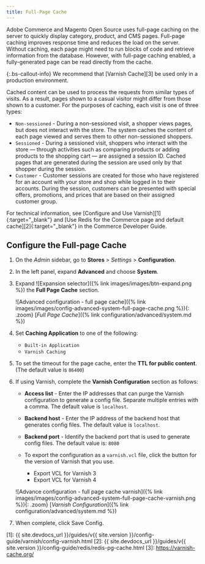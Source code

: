 ```yaml
---
title: Full-Page Cache
---
```


Adobe Commerce and Magento Open Source uses full-page caching on the server to quickly display category, product, and CMS pages. Full-page caching improves response time and reduces the load on the server. Without caching, each page might need to run blocks of code and retrieve information from the database. However, with full-page caching enabled, a fully-generated page can be read directly from the cache.

{:.bs-callout-info}
We recommend that [Varnish Cache][3] be used only in a production environment.

Cached content can be used to process the requests from similar types of visits. As a result, pages shown to a casual visitor might differ from those shown to a customer. For the purposes of caching, each visit is one of three types:

- `Non-sessioned` - During a non-sessioned visit, a shopper views pages, but does not interact with the store. The system caches the content of each page viewed and serves them to other non-sessioned shoppers.
- `Sessioned` - During a sessioned visit, shoppers who interact with the store — through activities such as comparing products or adding products to the shopping cart — are assigned a session ID. Cached pages that are generated during the session are used only by that shopper during the session.
- `Customer` - Customer sessions are created for those who have registered for an account with your store and shop while logged in to their accounts. During the session, customers can be presented with special offers, promotions, and prices that are based on their assigned customer group.

For technical information, see [Configure and Use Varnish][1]{:target="_blank"} and [Use Redis for the Commerce page and default cache][2]{:target="_blank"} in the Commerce Developer Guide.

## Configure the Full-page Cache

1. On the _Admin_ sidebar, go to **Stores** > _Settings_ > **Configuration**.

1. In the left panel, expand **Advanced** and choose **System**.

1. Expand ![Expansion selector]({% link images/images/btn-expand.png %}) the **Full Page Cache** section.

    ![Advanced configuration - full page cache]({% link images/images/config-advanced-system-full-page-cache.png %}){: .zoom}
    [_Full Page Cache_]({% link configuration/advanced/system.md %})

1. Set **Caching Application** to one of the following:

   - `Built-in Application`
   - `Varnish Caching`

1. To set the timeout for the page cache, enter the **TTL for public content**. (The default value is `86400`)

1. If using Varnish, complete the **Varnish Configuration** section as follows:

   - **Access list** - Enter the IP addresses that can purge the Varnish configuration to generate a config file. Separate multiple entries with a comma. The default value is `localhost`.

   - **Backend host** - Enter the IP address of the backend host that generates config files. The default value is `localhost`.

   - **Backend port** - Identify the backend port that is used to generate config files. The default value is: `8080`

   - To export the configuration as a `varnish.vcl` file, click the button for the version of Varnish that you use.

      - <span class="btn">Export VCL for Varnish 3</span>
      - <span class="btn">Export VCL for Varnish 4</span>

    ![Advance configuration - full page cache varnish]({% link images/images/config-advanced-system-full-page-cache-varnish.png %}){: .zoom}
    [_Varnish Configuration_]({% link configuration/advanced/system.md %})

1. When complete, click <span class="btn">Save Config</span>.

[1]: {{ site.devdocs_url }}/guides/v{{ site.version }}/config-guide/varnish/config-varnish.html
[2]: {{ site.devdocs_url }}/guides/v{{ site.version }}/config-guide/redis/redis-pg-cache.html
[3]: https://varnish-cache.org/
